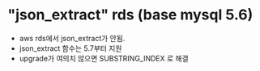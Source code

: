 # "json_extract" rds (base mysql 5.6)
- aws rds에서 json_extract가 안됨.
- json_extract 함수는 5.7부터 지원
- upgrade가 여의치 않으면 SUBSTRING_INDEX 로 해결